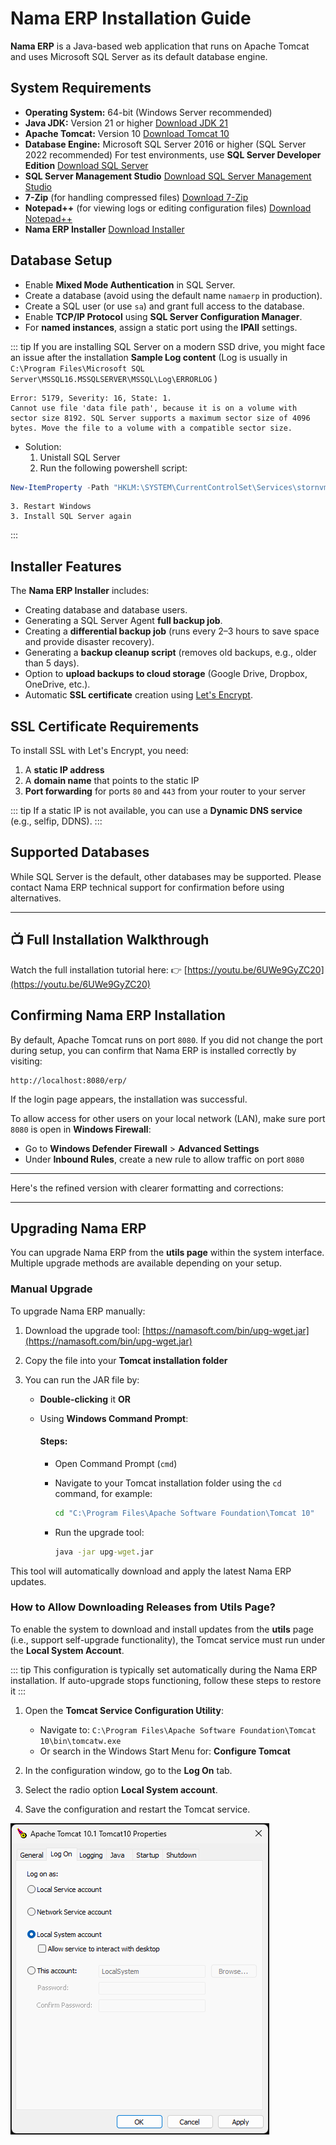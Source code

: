# Nama ERP Installation Guide

**Nama ERP** is a Java-based web application that runs on Apache Tomcat and uses Microsoft SQL Server as its default database engine.

## System Requirements

* **Operating System:** 64-bit (Windows Server recommended)
* **Java JDK:** Version 21 or higher
  [Download JDK 21](https://www.oracle.com/eg/java/technologies/downloads/#jdk21-windows)
* **Apache Tomcat:** Version 10
  [Download Tomcat 10](https://tomcat.apache.org/download-10.cgi)
* **Database Engine:** Microsoft SQL Server 2016 or higher (SQL Server 2022 recommended)
  For test environments, use **SQL Server Developer Edition**
  [Download SQL Server](https://www.microsoft.com/en-us/sql-server/sql-server-downloads)
* **SQL Server Management Studio**
  [Download SQL Server Management Studio](https://learn.microsoft.com/en-us/ssms/install/install#:~:text=Download%20SSMS)
* **7-Zip** (for handling compressed files)
  [Download 7-Zip](https://www.7-zip.org/download.html)
* **Notepad++** (for viewing logs or editing configuration files)
  [Download Notepad++](https://notepad-plus-plus.org/downloads/)
* **Nama ERP Installer**
  [Download Installer](https://namasoft.com/bin/installer/installer.zip)

## Database Setup

* Enable **Mixed Mode Authentication** in SQL Server.
* Create a database (avoid using the default name `namaerp` in production).
* Create a SQL user (or use `sa`) and grant full access to the database.
* Enable **TCP/IP Protocol** using **SQL Server Configuration Manager**.
* For **named instances**, assign a static port using the **IPAll** settings.

::: tip If you are installing SQL Server on a modern SSD drive, you might face an issue after the installation 
**Sample Log content** (Log is usually in `C:\Program Files\Microsoft SQL Server\MSSQL16.MSSQLSERVER\MSSQL\Log\ERRORLOG` )
```log
Error: 5179, Severity: 16, State: 1.
Cannot use file 'data file path', because it is on a volume with sector size 8192. SQL Server supports a maximum sector size of 4096 bytes. Move the file to a volume with a compatible sector size.
```
* Solution:
    1. Unistall SQL Server
    2. Run the following powershell script:
```powershell
New-ItemProperty -Path "HKLM:\SYSTEM\CurrentControlSet\Services\stornvme\Parameters\Device" -Name   "ForcedPhysicalSectorSizeInBytes" -PropertyType MultiString        -Force -Value "* 4095"
```
    3. Restart Windows
    3. Install SQL Server again 
:::

## Installer Features

The **Nama ERP Installer** includes:

* Creating database and database users.
* Generating a SQL Server Agent **full backup job**.
* Creating a **differential backup job** (runs every 2–3 hours to save space and provide disaster recovery).
* Generating a **backup cleanup script** (removes old backups, e.g., older than 5 days).
* Option to **upload backups to cloud storage** (Google Drive, Dropbox, OneDrive, etc.).
* Automatic **SSL certificate** creation using [Let's Encrypt](https://letsencrypt.org/).

## SSL Certificate Requirements

To install SSL with Let's Encrypt, you need:

1. A **static IP address**
2. A **domain name** that points to the static IP
3. **Port forwarding** for ports `80` and `443` from your router to your server

::: tip
If a static IP is not available, you can use a **Dynamic DNS service** (e.g., selfip, DDNS).
:::

## Supported Databases

While SQL Server is the default, other databases may be supported. Please contact Nama ERP technical support for confirmation before using alternatives.

---

## 📺 Full Installation Walkthrough

Watch the full installation tutorial here:
👉 [https://youtu.be/6UWe9GyZC20](https://youtu.be/6UWe9GyZC20)

## Confirming Nama ERP Installation

By default, Apache Tomcat runs on port `8080`. If you did not change the port during setup, you can confirm that Nama ERP is installed correctly by visiting:

```
http://localhost:8080/erp/
```

If the login page appears, the installation was successful.

To allow access for other users on your local network (LAN), make sure port `8080` is open in **Windows Firewall**:

* Go to **Windows Defender Firewall** > **Advanced Settings**
* Under **Inbound Rules**, create a new rule to allow traffic on port `8080`

---

Here's the refined version with clearer formatting and corrections:

---

## Upgrading Nama ERP

You can upgrade Nama ERP from the **utils page** within the system interface. Multiple upgrade methods are available depending on your setup.

### Manual Upgrade

To upgrade Nama ERP manually:

1. Download the upgrade tool:
   [https://namasoft.com/bin/upg-wget.jar](https://namasoft.com/bin/upg-wget.jar)

2. Copy the file into your **Tomcat installation folder**

3. You can run the JAR file by:

    * **Double-clicking** it
      **OR**
    * Using **Windows Command Prompt**:

      #### Steps:

        * Open Command Prompt (`cmd`)

        * Navigate to your Tomcat installation folder using the `cd` command, for example:

          ```cmd
          cd "C:\Program Files\Apache Software Foundation\Tomcat 10"
          ```

        * Run the upgrade tool:

          ```cmd
          java -jar upg-wget.jar
          ```

This tool will automatically download and apply the latest Nama ERP updates.

### How to Allow Downloading Releases from Utils Page?

To enable the system to download and install updates from the **utils** page (i.e., support self-upgrade functionality), the Tomcat service must run under the **Local System Account**.

::: tip
 This configuration is typically set automatically during the Nama ERP installation. If auto-upgrade stops functioning, follow these steps to restore it
:::

1. Open the **Tomcat Service Configuration Utility**:

    * Navigate to:
      `C:\Program Files\Apache Software Foundation\Tomcat 10\bin\tomcatw.exe`
    * Or search in the Windows Start Menu for: **Configure Tomcat**

2. In the configuration window, go to the **Log On** tab.

3. Select the radio option **Local System account**.

4. Save the configuration and restart the Tomcat service.

![Configure Tomcat Service Logon as](images/installation-configure-logon-to-enable-auto-upgrade.png)

